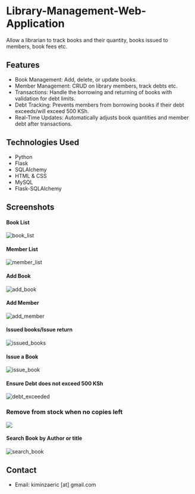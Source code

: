 # Library-Management-Web-Application

Allow a librarian to track books and their quantity, books issued to members, book fees etc.

## Features

- Book Management: Add, delete, or update books.
- Member Management: CRUD on library members, track debts etc.
- Transactions: Handle the borrowing and returning of books with validation for debt limits.
- Debt Tracking: Prevents members from borrowing books if their debt exceeds/will exceed 500 KSh.
- Real-Time Updates: Automatically adjusts book quantities and member debt after transactions.

## Technologies Used
- Python
- Flask
- SQLAlchemy
- HTML & CSS
- MySQL
- Flask-SQLAlchemy

## Screenshots
#### Book List  
![book_list](/screenshots/books_list.png)

#### Member List  
![member_list](/screenshots/members_list.png)

#### Add Book  
![add_book](/screenshots/add_book.png)

#### Add Member  
![add_member](/screenshots/add_member.png)

#### Issued books/Issue return  
![issued_books](/screenshots/issued_books.png)

#### Issue a Book
![issue_book](/screenshots/Issue_book.png)

#### Ensure Debt does not exceed 500 KSh
![debt_exceeded](/screenshots/debts_exceeded.png)

### Remove from stock when no copies left
![](/screenshots/remove_stock.png)

#### Search Book by Author or title
![search_book](/screenshots/search_book.png)

## Contact
- Email: kiminzaeric [at] gmail.com
